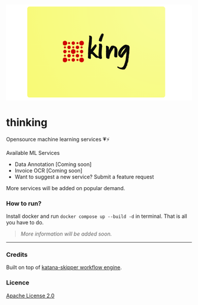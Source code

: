 ![](docs/assets/logo.png)

# thinking

Opensource machine learning services 💗⚡

Available ML Services

- Data Annotation [Coming soon]
- Invoice OCR [Coming soon]
- Want to suggest a new service? Submit a feature request

More services will be added on popular demand.


### How to run?

Install docker and run `docker compose up --build -d` in terminal. That is all you have to do.

> *More information will be added soon.*

--- 

### Credits

Built on top of [katana-skipper workflow engine](https://github.com/katanaml/katana-skipper).

### Licence

[Apache License 2.0](./LICENSE)
